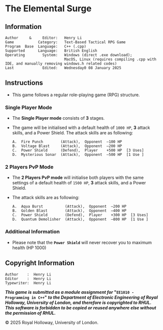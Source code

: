 # The Elemental Surge

## Information

    Author     &     Editor:   Henry Li
    Game           Category:   Text-Based Tactical RPG Game
    Program  Base  Language:   C++ (.cpp)
    Supported      Language:   British English
    Operating        System:   Windows (direct .exe download);
                               MacOS, Linux (requires compiling .cpp with IDE, and manually removing windows.h related codes)
    Last             Edited:   Wednesday0 08 January 2025

## Instructions

*  This game follows a regular role-playing game (RPG) structure.

### Single Player Mode
*   The **Single Player mode** consists of **3** stages.

*   The game will be initialised with a default health of `1000 HP`, **3** attack skills, and a Power Shield. The attack skills are as following: 

        A.  Fire Punch        (Attack),  Opponent  –100 HP
        B.  Voltage Blast     (Attack),  Opponent  –200 HP
        C.  Power Shield      (Defend),  Player    +500 HP  [3 Uses]
        D.  Mysterious Sonar  (Attack),  Opponent  –500 HP  [1 Use ]


### 2 Players PvP Mode
*   The **2 Players PvP mode** will initialise both players with the same settings of a default health of `1500 HP`, **3** attack skills, and a Power Shield. 

*   The attack skills are as following:

        A.  Aqua Burst          (Attack),  Opponent  –200 HP
        B.  Golden Blast        (Attack),  Opponent  –400 HP
        C.  Power Shield        (Defend),  Player    +300 HP  [3 Uses]
        D.  Quantum Demolisher  (Attack),  Opponent  –800 HP  [1 Use ]


### Additional Information
* Please note that the **`Power Shield`** will never recover you to maximum health (HP 1000)


## Copyright Information
    Author    :  Henry Li
    Editor    :  Henry Li
    Typewriter:  Henry Li

**_This game is submitted as a module assignment for_ "`EE1010 - Programming in C++`" _to the Department of Electronic Engineering of Royal Holloway, University of London, and therefore is copyrighted to RHUL. This software is forbidden to be copied or reused anywhere else without the permission of RHUL._**

© 2025 Royal Holloway, University of London.
